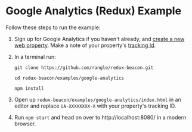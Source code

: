# Google Analytics (Redux) Example

Follow these steps to run the example:

1. Sign up for Google Analytics if you haven't already, and
   [create a new web property](https://support.google.com/analytics/answer/1008015?hl=en). Make
   a note of your property's
   [tracking Id](https://support.google.com/analytics/answer/1008080).

2. In a terminal run:
   ```
   git clone https://github.com/rangle/redux-beacon.git

   cd redux-beacon/examples/google-analytics

   npm install
   ```

3. Open up `redux-beacon/examples/google-analytics/index.html` in an
   editor and replace `UA-XXXXXXXX-X` with your property's tracking ID.

4. Run `npm start` and head on over to http://localhost:8080/ in a modern browser.
